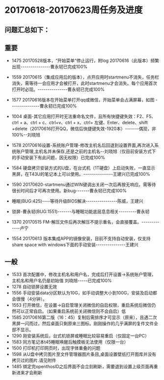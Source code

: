 # 20170618-20170623周任务及进度
## 问题汇总如下：
## 重要
- 1475 20170528版本，“开始菜单“停止运行，附log     20170616（此版本）频繁出现---------------曹永韧已完成100%

-  1559 20170615（集成应用后的版本），点开应用时startmenu不消失，任务栏消失，需等待一会应用才会被打开，此时startmenu才会消失。每个应用首次打开时必现。---------------曹永韧已完成100%
- 1577 20170616版本在开始菜单打开qq或微信，开始菜单会占满屏幕，如图 ---------------曹永韧已完成100%
- 1004 桌面-其它应用打开时无法重命名文件，且所有快捷键失效：F2、F5、ctrl + a、ctrl + c、ctrl+v、ctrl + x、ctrl+ 左键、Enter、delete、shift +delete（20170616打开QQ，微信后快捷键失效-1920本）-------偶现，非100%--刘晓旭
- 1578 20170616设置-系统账户管理-修改主机名后回退到设置界面,再次进入系统账户管理,主机名并未保存,还是之前的主机名--刘晓旭（仅目前安装方式下的手动安装下有此问题，因无权限）已完成100%
- 1584 硬盘拷贝安装方式的U盘，在台式机（1T硬盘）上启动失败，一直显示黑屏，在T43U的笔记本上可以使用。---------------王建兴已完成100%
- 1590 20170620-startmenu通过WIN键调出关闭一次后再按无响应。需等待很长时间后才可再次使用。新bug-------曹永韧已完成100%
- 睡眠(BUG:425)----等待升级BIOS解决----------------陈威，王建兴
- 锁屏-曹永韧(BUG:1551)-------与睡眠功能底层息息相关---------曹永韧
- 1370 20170515 FM-解压文件后再次解压不提示重名，会直接覆盖。-------------卢宁
- 1554 20170613 版本集成APP的镜像安装，目前不支持自动安装，仅支持share space with windows下面的手动安装---------------王建兴


## 一般
- 1533 首次配置中，修改主机名和用户名，完成后打开设置->系统账户管理，主机名和用户名仍是初始值 刘晓旭-----已完成100%
- 1278 自动锁屏设置无效
- 1556 手动安装data分区默认为10G，如手动调整大小到100G，安装及启动都会很慢（4分钟）。
- 1553 打开微信，在设置->自启管理关闭微信的自启权限，重启系统后微信仍然可以正常自启。（如果重启系统前关闭微信则不会自启）低
- 1585 20170616第二版（16：45）复制后需排序才可显示（原来），且遇二次黑屏一闪而过，然后桌面只剩原来三图标。刚刚操作的几乎满屏的复件文件全部不显示。
- 1290 刚安装系统后，台式机锁屏或睡眠比较容易重启（仅固定一台PC）
- 1583 同方笔记本t45睡眠唤醒后触摸板无法使用（仅限一台）
- 1500 打印机打印网页时，出现字体重叠的问题
- 1598 从U盘中拷贝图片至文件管理器图片条目,桌面设置壁纸打开图库并没有拷贝过的图片.请见附件
- 1485 绑定完openthosID之后界面不会立刻刷新，需要退到设置上级页面再重新进来才会刷新


